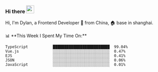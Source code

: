 ### Hi there <img src="https://media.giphy.com/media/hvRJCLFzcasrR4ia7z/giphy.gif" width="25px">

<!-- ![visitors](https://visitor-badge.glitch.me/badge?page_id=dislfyer.dislfyer) --!>

Hi, I'm Dylan, a Frontend Developer 🚀 from China, 🏠 base in shanghai.
<br/>
<br/>

📊 **This Week I Spent My Time On:**


<!--START_SECTION:waka-->

```text
TypeScript           █████████████████████████  99.04%
Vue.js               ░░░░░░░░░░░░░░░░░░░░░░░░░  0.47%
EJS                  ░░░░░░░░░░░░░░░░░░░░░░░░░  0.41%
JSON                 ░░░░░░░░░░░░░░░░░░░░░░░░░  0.06%
JavaScript           ░░░░░░░░░░░░░░░░░░░░░░░░░  0.01%
```

<!--END_SECTION:waka-->

<!--
**About Me:**
 -->
